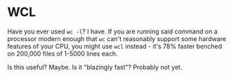 # WCL

Have you ever used `wc -l`? I have. If you are running said command on a processor modern enough that `wc` can't reasonably support some hardware features of your CPU, you might use `wcl` instead - it's 78% faster benched on 200,000 files of 1-5000 lines each.

Is this useful? Maybe. Is it "blazingly fast"? Probably not yet.
